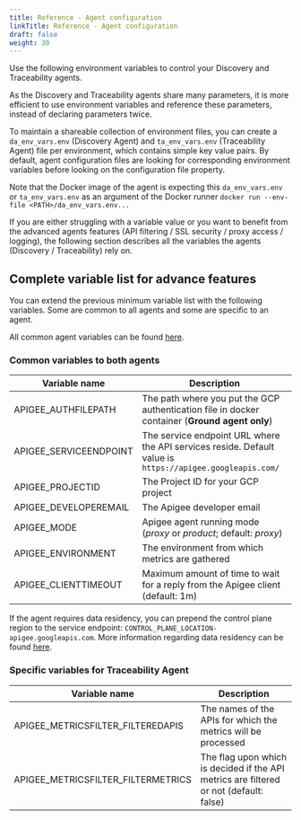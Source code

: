 ```yaml
---
title: Reference - Agent configuration
linkTitle: Reference - Agent configuration
draft: false
weight: 30
---
```

Use the following environment variables to control your Discovery and Traceability agents.

As the Discovery and Traceability agents share many parameters, it is more efficient to use environment variables and reference these parameters, instead of declaring parameters twice.

To maintain a shareable collection of environment files, you can create a `da_env_vars.env` (Discovery Agent) and `ta_env_vars.env` (Traceability Agent) file per environment, which contains simple key value pairs.  By default, agent configuration files are looking for corresponding environment variables before looking on the configuration file property.

Note that the Docker image of the agent is expecting this `da_env_vars.env` or `ta_env_vars.env` as an argument of the Docker runner `docker run --env-file <PATH>/da_env_vars.env...`

If you are either struggling with a variable value or you want to benefit from the advanced agents features (API filtering / SSL security / proxy access / logging), the following section describes all the variables the agents (Discovery / Traceability) rely on.

## Complete variable list for advance features

You can extend the previous minimum variable list with the following variables. Some are common to all agents and some are specific to an agent.

All common agent variables can be found [here](/docs/connect_manage_environ/connected_agent_common_reference/agent-variables#agent-variables).

### Common variables to both agents

| Variable name          | Description                                                                                               |
|------------------------|-----------------------------------------------------------------------------------------------------------|
| APIGEE_AUTHFILEPATH    | The path where you put the GCP authentication file in docker container (**Ground agent only**)            |
| APIGEE_SERVICEENDPOINT | The service endpoint URL where the API services reside. Default value is `https://apigee.googleapis.com/` |
| APIGEE_PROJECTID       | The Project ID for your GCP project                                                                       |
| APIGEE_DEVELOPEREMAIL  | The Apigee developer email                                                                                |
| APIGEE_MODE            | Apigee agent running mode (*proxy* or *product*; default: *proxy*)                                        |
| APIGEE_ENVIRONMENT     | The environment from which metrics are gathered                                                           |
| APIGEE_CLIENTTIMEOUT   | Maximum amount of time to wait for a reply from the Apigee client (default: 1m)                           |

If the agent requires data residency, you can prepend the control plane region to the service endpoint: `CONTROL_PLANE_LOCATION-apigee.googleapis.com`. More information regarding data residency can be found [here](https://cloud.google.com/apigee/docs/api-platform/get-started/drz-concepts#data-residency-service-endpoint).

### Specific variables for Traceability Agent

| Variable name                      | Description                                                                            |
|------------------------------------|----------------------------------------------------------------------------------------|
| APIGEE_METRICSFILTER_FILTEREDAPIS  | The names of the APIs for which the metrics will be processed                          |
| APIGEE_METRICSFILTER_FILTERMETRICS | The flag upon which is decided if the API metrics are filtered or not (default: false) |
